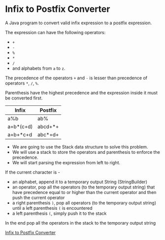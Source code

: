 # Infix to Postfix Converter

A Java program to convert valid infix expression to a postfix expression.

The expression can have the following operators:
- `+`
- `-`
- `%`
- `*`
- `/` 
- and alphabets from `a` to `z`.

The precedence of the operators `+` and `-` is lesser than precedence of operators `*`, `/`, `%`.

Parenthesis have the highest precedence and the expression inside it must be converted first.

| Infix     | Postfix |
|-----------|---------|
| a%b       | ab%     |
| a+b*(c+d) | abcd+*+ |
| a+b+*c+d  | abc*+d+ |

- We are going to use the Stack data structure to solve this problem. 
- We will use a stack to store the operators and parenthesis to enforce the precedence.
- We will start parsing the expression from left to right.

If the current character is - 
* an alphabet, append it to a temporary output String (StringBuilder)
* an operator, pop all the operators (to the temporary output string) that have precedence equal to or higher than the
current operator and then push the current operator
* a right parenthesis `)`, pop all operators (to the temporary output string) until a left parenthesis `(` is encountered
* a left parenthesis `(`, simply push it to the stack

In the end pop all the operators in the stack to the temporary output string

[Infix to Postfix Converter](../converter/InfixToPostfixConverter.java)
